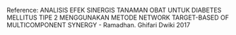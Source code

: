 Reference: ANALISIS EFEK SINERGIS TANAMAN OBAT UNTUK DIABETES
MELLITUS TIPE 2 MENGGUNAKAN METODE NETWORK
TARGET-BASED OF MULTICOMPONENT SYNERGY - Ramadhan. Ghifari Dwiki 2017